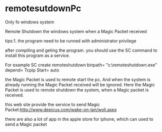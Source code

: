 remotesutdownPc
===============
Only fo windows system

Remote Shutdown the windows system when a Magic Packet received

tips:1. the program need to be runned with administrator privilege

after compiling  and geting the program. you should use the SC command to install this program as a service.

For example  SC create remoteshutdown binpath= "c:\remoteshutdown.exe" depend= Tcpip Start= auto

the Magic Packet is used to remote start the pc. And when the system is already running the Magic Packet received will be ignored. Here the Magic Packet is used to remote shutdown the system, when a Magic packet is received.

this web site provide the service to send Magic Packet:http://www.depicus.com/wake-on-lan/woli.aspx

there are also a lot of app in the apple store for iphone, which can used to send a Magic packet
